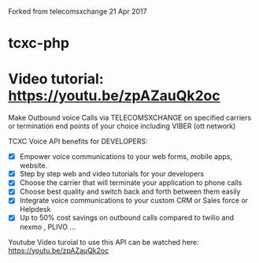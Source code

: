 Forked from telecomsxchange 21 Apr 2017

# tcxc-php

# Video tutorial: https://youtu.be/zpAZauQk2oc 


Make Outbound voice Calls via TELECOMSXCHANGE on specified carriers or termination end points of your choice including VIBER (ott network)  

TCXC Voice API benefits for DEVELOPERS:

- [x] Empower voice communications to your web forms, mobile apps, website. 
- [x] Step by step web and video tutorials for your developers 
- [x] Choose the carrier that will terminate your application to phone calls 
- [x] Choose best quality and switch back and forth between them easily 
- [x] Integrate voice communications to your custom CRM or Sales force or Helpdesk
- [x] Up to 50% cost savings on outbound calls compared to twilio and nexmo , PLIVO ...

Youtube Video turoial to use this API can be watched here: https://youtu.be/zpAZauQk2oc 
